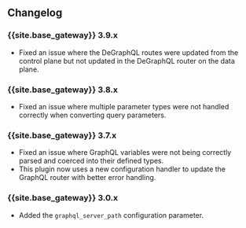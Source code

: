 ## Changelog

### {{site.base_gateway}} 3.9.x
* Fixed an issue where the DeGraphQL routes were updated from the control plane but not updated in the DeGraphQL router on the data plane.

### {{site.base_gateway}} 3.8.x
* Fixed an issue where multiple parameter types were not handled correctly when converting query parameters.

### {{site.base_gateway}} 3.7.x
* Fixed an issue where GraphQL variables were not being correctly parsed and coerced into their defined types.
* This plugin now uses a new configuration handler to update the GraphQL router with better error handling.

### {{site.base_gateway}} 3.0.x

* Added the `graphql_server_path` configuration parameter.
